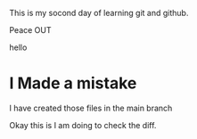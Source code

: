This is my socond day of learning git and github.

Peace OUT

hello
# I Made a mistake
I have created those files in the main branch

Okay this is I am doing to check the diff.